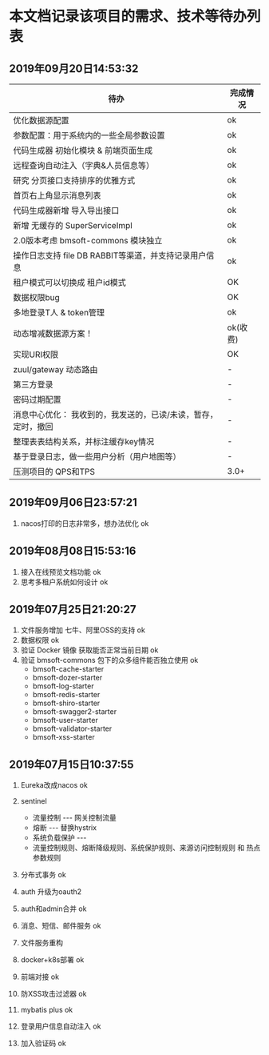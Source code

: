 # 本文档记录该项目的需求、技术等待办列表

## 2019年09月20日14:53:32
| 待办 | 完成情况 |
|---|---|
| 优化数据源配置   | ok | 
| 参数配置：用于系统内的一些全局参数设置 | ok | 
| 代码生成器 初始化模块 & 前端页面生成 | ok | 
| 远程查询自动注入（字典&人员信息等） | ok | 
| 研究 分页接口支持排序的优雅方式 | ok | 
| 首页右上角显示消息列表 | ok | 
| 代码生成器新增 导入导出接口 | ok | 
| 新增 无缓存的 SuperServiceImpl | ok |  
| 2.0版本考虑 bmsoft-commons 模块独立 | ok | 
| 操作日志支持 file DB RABBIT等渠道，并支持记录用户信息 | ok |
| 租户模式可以切换成 租户id模式 | OK | 
| 数据权限bug | OK |
| 多地登录T人 & token管理 | ok | 
| 动态增减数据源方案！ | ok(收费) | 
| 实现URI权限 | OK | 
| zuul/gateway 动态路由  | - | 
| 第三方登录 | - | 
| 密码过期配置 | - | 
| 消息中心优化： 我收到的，我发送的，已读/未读，暂存，定时，撤回 | - | 
| 整理表表结构关系，并标注缓存key情况 | - | 
| 基于登录日志，做一些用户分析（用户地图等） | - | 
| 压测项目的 QPS和TPS  | 3.0+  | 



## 2019年09月06日23:57:21
1. nacos打印的日志非常多，想办法优化                  ok

## 2019年08月08日15:53:16
1. 接入在线预览文档功能                              ok              
2. 思考多租户系统如何设计                            ok             

## 2019年07月25日21:20:27
1. 文件服务增加 七牛、阿里OSS的支持                    ok
2. 数据权限                                         ok
3. 验证 Docker 镜像 获取能否正常当前日期               ok
4. 验证 bmsoft-commons 包下的众多组件能否独立使用      ok
    - bmsoft-cache-starter
    - bmsoft-dozer-starter
    - bmsoft-log-starter
    - bmsoft-redis-starter
    - bmsoft-shiro-starter
    - bmsoft-swagger2-starter
    - bmsoft-user-starter
    - bmsoft-validator-starter
    - bmsoft-xss-starter

## 2019年07月15日10:37:55
1. Eureka改成nacos     ok   
2. sentinel            
    - 流量控制 --- 网关控制流量
    - 熔断 ---  替换hystrix
    - 系统负载保护 ---  
    - 流量控制规则、熔断降级规则、系统保护规则、来源访问控制规则 和 热点参数规则
    
3. 分布式事务           ok
4. auth 升级为oauth2      
5. auth和admin合并      ok
6. 消息、短信、邮件服务   ok       
7. 文件服务重构          
8. docker+k8s部署       ok
9. 前端对接              ok   
11. 防XSS攻击过滤器       ok
12. mybatis plus         ok
13. 登录用户信息自动注入    ok
14. 加入验证码             ok 
